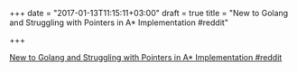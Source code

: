 +++
date = "2017-01-13T11:15:11+03:00"
draft = true
title = "New to Golang and Struggling with Pointers in A* Implementation  #reddit"

+++

<p><a href="https://t.co/huE4JAAtRZ">New to Golang and Struggling with Pointers in A* Implementation  #reddit</a></p>
